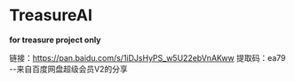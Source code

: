 # TreasureAI
**for treasure project only**

链接：https://pan.baidu.com/s/1iDJsHyPS_w5U22ebVnAKww 
提取码：ea79 
--来自百度网盘超级会员V2的分享